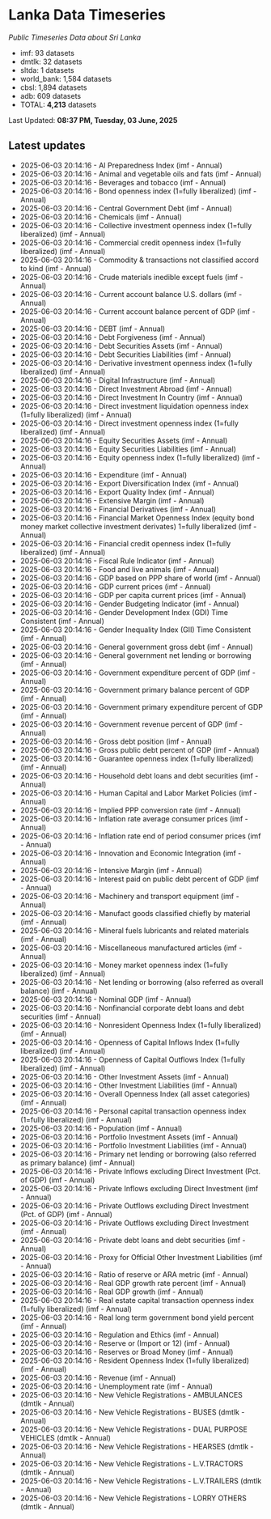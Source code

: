 # Lanka Data Timeseries
*Public Timeseries Data about Sri Lanka*

* imf: 93 datasets
* dmtlk: 32 datasets
* sltda: 1 datasets
* world_bank: 1,584 datasets
* cbsl: 1,894 datasets
* adb: 609 datasets
* TOTAL: **4,213** datasets

Last Updated: **08:37 PM, Tuesday, 03 June, 2025**

## Latest updates

* 2025-06-03 20:14:16 - AI Preparedness Index (imf - Annual)
* 2025-06-03 20:14:16 - Animal and vegetable oils and fats (imf - Annual)
* 2025-06-03 20:14:16 - Beverages and tobacco (imf - Annual)
* 2025-06-03 20:14:16 - Bond openness index (1=fully liberalized) (imf - Annual)
* 2025-06-03 20:14:16 - Central Government Debt (imf - Annual)
* 2025-06-03 20:14:16 - Chemicals (imf - Annual)
* 2025-06-03 20:14:16 - Collective investment openness index (1=fully liberalized) (imf - Annual)
* 2025-06-03 20:14:16 - Commercial credit openness index (1=fully liberalized) (imf - Annual)
* 2025-06-03 20:14:16 - Commodity & transactions not classified accord to kind (imf - Annual)
* 2025-06-03 20:14:16 - Crude materials inedible except fuels (imf - Annual)
* 2025-06-03 20:14:16 - Current account balance U.S. dollars (imf - Annual)
* 2025-06-03 20:14:16 - Current account balance percent of GDP (imf - Annual)
* 2025-06-03 20:14:16 - DEBT (imf - Annual)
* 2025-06-03 20:14:16 - Debt Forgiveness (imf - Annual)
* 2025-06-03 20:14:16 - Debt Securities Assets (imf - Annual)
* 2025-06-03 20:14:16 - Debt Securities Liabilities (imf - Annual)
* 2025-06-03 20:14:16 - Derivative investment openness index (1=fully liberalized) (imf - Annual)
* 2025-06-03 20:14:16 - Digital Infrastructure (imf - Annual)
* 2025-06-03 20:14:16 - Direct Investment Abroad (imf - Annual)
* 2025-06-03 20:14:16 - Direct Investment In Country (imf - Annual)
* 2025-06-03 20:14:16 - Direct investment liquidation openness index (1=fully liberalized) (imf - Annual)
* 2025-06-03 20:14:16 - Direct investment openness index (1=fully liberalized) (imf - Annual)
* 2025-06-03 20:14:16 - Equity Securities Assets (imf - Annual)
* 2025-06-03 20:14:16 - Equity Securities Liabilities (imf - Annual)
* 2025-06-03 20:14:16 - Equity openness index (1=fully liberalized) (imf - Annual)
* 2025-06-03 20:14:16 - Expenditure (imf - Annual)
* 2025-06-03 20:14:16 - Export Diversification Index (imf - Annual)
* 2025-06-03 20:14:16 - Export Quality Index (imf - Annual)
* 2025-06-03 20:14:16 - Extensive Margin (imf - Annual)
* 2025-06-03 20:14:16 - Financial Derivatives (imf - Annual)
* 2025-06-03 20:14:16 - Financial Market Openness Index (equity bond money market collective investment derivates) 1=fully liberalized (imf - Annual)
* 2025-06-03 20:14:16 - Financial credit openness index (1=fully liberalized) (imf - Annual)
* 2025-06-03 20:14:16 - Fiscal Rule Indicator (imf - Annual)
* 2025-06-03 20:14:16 - Food and live animals (imf - Annual)
* 2025-06-03 20:14:16 - GDP based on PPP share of world (imf - Annual)
* 2025-06-03 20:14:16 - GDP current prices (imf - Annual)
* 2025-06-03 20:14:16 - GDP per capita current prices (imf - Annual)
* 2025-06-03 20:14:16 - Gender Budgeting Indicator (imf - Annual)
* 2025-06-03 20:14:16 - Gender Development Index (GDI) Time Consistent (imf - Annual)
* 2025-06-03 20:14:16 - Gender Inequality Index (GII) Time Consistent (imf - Annual)
* 2025-06-03 20:14:16 - General government gross debt (imf - Annual)
* 2025-06-03 20:14:16 - General government net lending or borrowing (imf - Annual)
* 2025-06-03 20:14:16 - Government expenditure percent of GDP (imf - Annual)
* 2025-06-03 20:14:16 - Government primary balance percent of GDP (imf - Annual)
* 2025-06-03 20:14:16 - Government primary expenditure percent of GDP (imf - Annual)
* 2025-06-03 20:14:16 - Government revenue percent of GDP (imf - Annual)
* 2025-06-03 20:14:16 - Gross debt position (imf - Annual)
* 2025-06-03 20:14:16 - Gross public debt percent of GDP (imf - Annual)
* 2025-06-03 20:14:16 - Guarantee openness index (1=fully liberalized) (imf - Annual)
* 2025-06-03 20:14:16 - Household debt loans and debt securities (imf - Annual)
* 2025-06-03 20:14:16 - Human Capital and Labor Market Policies (imf - Annual)
* 2025-06-03 20:14:16 - Implied PPP conversion rate (imf - Annual)
* 2025-06-03 20:14:16 - Inflation rate average consumer prices (imf - Annual)
* 2025-06-03 20:14:16 - Inflation rate end of period consumer prices (imf - Annual)
* 2025-06-03 20:14:16 - Innovation and Economic Integration (imf - Annual)
* 2025-06-03 20:14:16 - Intensive Margin (imf - Annual)
* 2025-06-03 20:14:16 - Interest paid on public debt percent of GDP (imf - Annual)
* 2025-06-03 20:14:16 - Machinery and transport equipment (imf - Annual)
* 2025-06-03 20:14:16 - Manufact goods classified chiefly by material (imf - Annual)
* 2025-06-03 20:14:16 - Mineral fuels lubricants and related materials (imf - Annual)
* 2025-06-03 20:14:16 - Miscellaneous manufactured articles (imf - Annual)
* 2025-06-03 20:14:16 - Money market openness index (1=fully liberalized) (imf - Annual)
* 2025-06-03 20:14:16 - Net lending or borrowing (also referred as overall balance) (imf - Annual)
* 2025-06-03 20:14:16 - Nominal GDP (imf - Annual)
* 2025-06-03 20:14:16 - Nonfinancial corporate debt loans and debt securities (imf - Annual)
* 2025-06-03 20:14:16 - Nonresident Openness Index (1=fully liberalized) (imf - Annual)
* 2025-06-03 20:14:16 - Openness of Capital Inflows Index (1=fully liberalized) (imf - Annual)
* 2025-06-03 20:14:16 - Openness of Capital Outflows Index (1=fully liberalized) (imf - Annual)
* 2025-06-03 20:14:16 - Other Investment Assets (imf - Annual)
* 2025-06-03 20:14:16 - Other Investment Liabilities (imf - Annual)
* 2025-06-03 20:14:16 - Overall Openness Index (all asset categories) (imf - Annual)
* 2025-06-03 20:14:16 - Personal capital transaction openness index (1=fully liberalized) (imf - Annual)
* 2025-06-03 20:14:16 - Population (imf - Annual)
* 2025-06-03 20:14:16 - Portfolio Investment Assets (imf - Annual)
* 2025-06-03 20:14:16 - Portfolio Investment Liabilities (imf - Annual)
* 2025-06-03 20:14:16 - Primary net lending or borrowing (also referred as primary balance) (imf - Annual)
* 2025-06-03 20:14:16 - Private Inflows excluding Direct Investment (Pct. of GDP) (imf - Annual)
* 2025-06-03 20:14:16 - Private Inflows excluding Direct Investment (imf - Annual)
* 2025-06-03 20:14:16 - Private Outflows excluding Direct Investment (Pct. of GDP) (imf - Annual)
* 2025-06-03 20:14:16 - Private Outflows excluding Direct Investment (imf - Annual)
* 2025-06-03 20:14:16 - Private debt loans and debt securities (imf - Annual)
* 2025-06-03 20:14:16 - Proxy for Official Other Investment Liabilities (imf - Annual)
* 2025-06-03 20:14:16 - Ratio of reserve or ARA metric (imf - Annual)
* 2025-06-03 20:14:16 - Real GDP growth rate percent (imf - Annual)
* 2025-06-03 20:14:16 - Real GDP growth (imf - Annual)
* 2025-06-03 20:14:16 - Real estate capital transaction openness index (1=fully liberalized) (imf - Annual)
* 2025-06-03 20:14:16 - Real long term government bond yield percent (imf - Annual)
* 2025-06-03 20:14:16 - Regulation and Ethics (imf - Annual)
* 2025-06-03 20:14:16 - Reserve or (Import or 12) (imf - Annual)
* 2025-06-03 20:14:16 - Reserves or Broad Money (imf - Annual)
* 2025-06-03 20:14:16 - Resident Openness Index (1=fully liberalized) (imf - Annual)
* 2025-06-03 20:14:16 - Revenue (imf - Annual)
* 2025-06-03 20:14:16 - Unemployment rate (imf - Annual)
* 2025-06-03 20:14:16 - New Vehicle Registrations - AMBULANCES (dmtlk - Annual)
* 2025-06-03 20:14:16 - New Vehicle Registrations - BUSES (dmtlk - Annual)
* 2025-06-03 20:14:16 - New Vehicle Registrations - DUAL PURPOSE VEHICLES (dmtlk - Annual)
* 2025-06-03 20:14:16 - New Vehicle Registrations - HEARSES (dmtlk - Annual)
* 2025-06-03 20:14:16 - New Vehicle Registrations - L.V.TRACTORS (dmtlk - Annual)
* 2025-06-03 20:14:16 - New Vehicle Registrations - L.V.TRAILERS (dmtlk - Annual)
* 2025-06-03 20:14:16 - New Vehicle Registrations - LORRY OTHERS (dmtlk - Annual)